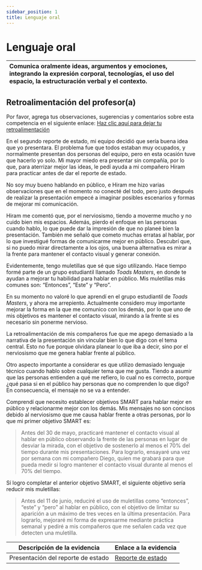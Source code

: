 ```yaml
---
sidebar_position: 1
title: Lenguaje oral
---
```

# Lenguaje oral


| Comunica oralmente ideas, argumentos y emociones, integrando la expresión corporal, tecnologías, el uso del espacio, la estructuración verbal y el contexto. |
| :-------------------------------------------------------------------------------------------------------------------------------------------------------------- |

## Retroalimentación del profesor(a)

Por favor, agrega tus observaciones, sugerencias y comentarios sobre esta competencia en el siguiente enlace:  [Haz clic aquí para dejar tu retroalimentación](https://docs.google.com/document/d/1o2aNd0PEODInR0MsKR8RtF3OVHa19xTYqTM2BMWfY_w/edit?usp=sharing)

En el segundo reporte de estado, mi equipo decidió que sería buena idea que yo presentara. El problema fue que todos estaban muy ocupados, y normalmente presentan dos personas del equipo, pero en esta ocasión tuve que hacerlo yo solo. Mi mayor miedo era presentar sin compañía, por lo que, para aterrizar mejor las ideas, le pedí ayuda a mi compañero Hiram para practicar antes de dar el reporte de estado.

No soy muy bueno hablando en público, e Hiram me hizo varias observaciones que en el momento no conecté del todo, pero justo después de realizar la presentación empecé a imaginar posibles escenarios y formas de mejorar mi comunicación.

Hiram me comentó que, por el nerviosismo, tiendo a moverme mucho y no cuido bien mis espacios. Además, pierdo el enfoque en las personas cuando hablo, lo que puede dar la impresión de que no planeé bien la presentación. También me señaló que cometo muchas erratas al hablar, por lo que investigué formas de comunicarme mejor en público. Descubrí que, si no puedo mirar directamente a los ojos, una buena alternativa es mirar a la frente para mantener el contacto visual y generar conexión.

Evidentemente, tengo muletillas que sé que sigo utilizando. Hace tiempo formé parte de un grupo estudiantil llamado *Toads Masters*, en donde te ayudan a mejorar tu habilidad para hablar en público. Mis muletillas más comunes son: “Entonces”, “Este” y “Pero”.

En su momento no valoré lo que aprendí en el grupo estudiantil de *Toads Masters*, y ahora me arrepiento. Actualmente considero muy importante mejorar la forma en la que me comunico con los demás, por lo que uno de mis objetivos es mantener el contacto visual, mirando a la frente si es necesario sin ponerme nervioso.

La retroalimentación de mis compañeros fue que me apego demasiado a la narrativa de la presentación sin vincular bien lo que digo con el tema central. Esto no fue porque olvidara planear lo que iba a decir, sino por el nerviosismo que me genera hablar frente al público.

Otro aspecto importante a considerar es que utilizo demasiado lenguaje técnico cuando hablo sobre cualquier tema que me gusta. Tiendo a asumir que las personas entienden a qué me refiero, lo cual no es correcto, porque ¿qué pasa si en el público hay personas que no comprenden lo que digo? En consecuencia, el mensaje no se va a entender.

Comprendí que necesito establecer objetivos SMART para hablar mejor en público y relacionarme mejor con los demás. Mis mensajes no son concisos debido al nerviosismo que me causa hablar frente a otras personas, por lo que mi primer objetivo SMART es:

> Antes del 30 de mayo, practicaré mantener el contacto visual al hablar en público observando la frente de las personas en lugar de desviar la mirada, con el objetivo de sostenerlo al menos el 70% del tiempo durante mis presentaciones. Para lograrlo, ensayaré una vez por semana con mi compañero Diego, quien me grabará para que pueda medir si logro mantener el contacto visual durante al menos el 70% del tiempo.

Sí logro completar el anterior objetivo SMART, el siguiente objetivo sería reducir mis muletillas:

> Antes del 11 de junio, reduciré el uso de muletillas como “entonces”, “este” y “pero” al hablar en público, con el objetivo de limitar su aparición a un máximo de tres veces en la última presentación. Para lograrlo, mejoraré mi forma de expresarme mediante práctica semanal y pediré a mis compañeros que me señalen cada vez que detecten una muletilla.


| Descripción de la evidencia        | Enlace a la evidencia                                                                                                                                                              |
| ----------------------------------- | ---------------------------------------------------------------------------------------------------------------------------------------------------------------------------------- |
| Presentación del reporte de estado | [Reporte de estado](https://www.canva.com/design/DAGjdeuiD8w/ktvNzRVH5XveEyP64h0a6g/edit?utm_content=DAGjdeuiD8w&utm_campaign=designshare&utm_medium=link2&utm_source=sharebutton) |
